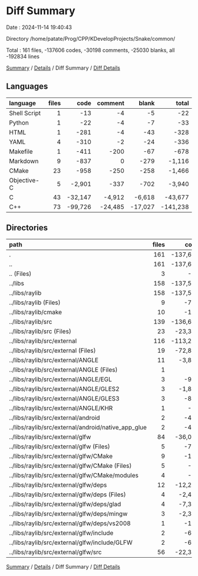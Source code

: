# Diff Summary

Date : 2024-11-14 19:40:43

Directory /home/patate/Prog/CPP/KDevelopProjects/Snake/common/

Total : 161 files,  -137606 codes, -30198 comments, -25030 blanks, all -192834 lines

[Summary](results.md) / [Details](details.md) / Diff Summary / [Diff Details](diff-details.md)

## Languages
| language | files | code | comment | blank | total |
| :--- | ---: | ---: | ---: | ---: | ---: |
| Shell Script | 1 | -13 | -4 | -5 | -22 |
| Python | 1 | -22 | -4 | -7 | -33 |
| HTML | 1 | -281 | -4 | -43 | -328 |
| YAML | 4 | -310 | -2 | -24 | -336 |
| Makefile | 1 | -411 | -200 | -67 | -678 |
| Markdown | 9 | -837 | 0 | -279 | -1,116 |
| CMake | 23 | -958 | -250 | -258 | -1,466 |
| Objective-C | 5 | -2,901 | -337 | -702 | -3,940 |
| C | 43 | -32,147 | -4,912 | -6,618 | -43,677 |
| C++ | 73 | -99,726 | -24,485 | -17,027 | -141,238 |

## Directories
| path | files | code | comment | blank | total |
| :--- | ---: | ---: | ---: | ---: | ---: |
| . | 161 | -137,606 | -30,198 | -25,030 | -192,834 |
| .. | 161 | -137,606 | -30,198 | -25,030 | -192,834 |
| .. (Files) | 3 | -52 | -90 | -47 | -189 |
| ../libs | 158 | -137,554 | -30,108 | -24,983 | -192,645 |
| ../libs/raylib | 158 | -137,554 | -30,108 | -24,983 | -192,645 |
| ../libs/raylib (Files) | 9 | -711 | -4 | -244 | -959 |
| ../libs/raylib/cmake | 10 | -164 | -50 | -41 | -255 |
| ../libs/raylib/src | 139 | -136,679 | -30,054 | -24,698 | -191,431 |
| ../libs/raylib/src (Files) | 23 | -23,399 | -5,580 | -5,566 | -34,545 |
| ../libs/raylib/src/external | 116 | -113,280 | -24,474 | -19,132 | -156,886 |
| ../libs/raylib/src/external (Files) | 19 | -72,899 | -13,881 | -13,045 | -99,825 |
| ../libs/raylib/src/external/ANGLE | 11 | -3,845 | -920 | -596 | -5,361 |
| ../libs/raylib/src/external/ANGLE (Files) | 1 | -6 | -39 | -7 | -52 |
| ../libs/raylib/src/external/ANGLE/EGL | 3 | -965 | -143 | -134 | -1,242 |
| ../libs/raylib/src/external/ANGLE/GLES2 | 3 | -1,877 | -449 | -340 | -2,666 |
| ../libs/raylib/src/external/ANGLE/GLES3 | 3 | -898 | -133 | -87 | -1,118 |
| ../libs/raylib/src/external/ANGLE/KHR | 1 | -99 | -156 | -28 | -283 |
| ../libs/raylib/src/external/android | 2 | -437 | -242 | -119 | -798 |
| ../libs/raylib/src/external/android/native_app_glue | 2 | -437 | -242 | -119 | -798 |
| ../libs/raylib/src/external/glfw | 84 | -36,099 | -9,431 | -5,372 | -50,902 |
| ../libs/raylib/src/external/glfw (Files) | 5 | -713 | -57 | -132 | -902 |
| ../libs/raylib/src/external/glfw/CMake | 9 | -118 | -31 | -40 | -189 |
| ../libs/raylib/src/external/glfw/CMake (Files) | 5 | -63 | -10 | -17 | -90 |
| ../libs/raylib/src/external/glfw/CMake/modules | 4 | -55 | -21 | -23 | -99 |
| ../libs/raylib/src/external/glfw/deps | 12 | -12,206 | -694 | -547 | -13,447 |
| ../libs/raylib/src/external/glfw/deps (Files) | 4 | -2,419 | -114 | -142 | -2,675 |
| ../libs/raylib/src/external/glfw/deps/glad | 4 | -7,315 | -252 | -131 | -7,698 |
| ../libs/raylib/src/external/glfw/deps/mingw | 3 | -2,320 | -273 | -233 | -2,826 |
| ../libs/raylib/src/external/glfw/deps/vs2008 | 1 | -152 | -55 | -41 | -248 |
| ../libs/raylib/src/external/glfw/include | 2 | -669 | -5,556 | -281 | -6,506 |
| ../libs/raylib/src/external/glfw/include/GLFW | 2 | -669 | -5,556 | -281 | -6,506 |
| ../libs/raylib/src/external/glfw/src | 56 | -22,393 | -3,093 | -4,372 | -29,858 |

[Summary](results.md) / [Details](details.md) / Diff Summary / [Diff Details](diff-details.md)